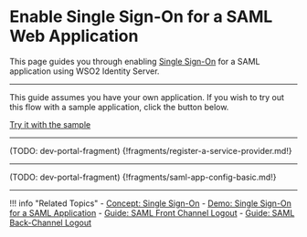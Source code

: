 # Enable Single Sign-On for a SAML Web Application

This page guides you through enabling [Single Sign-On](TODO:insert-link-to-concept) for a SAML application using WSO2 Identity Server.

---

This guide assumes you have your own application. If you wish to try out this flow with a sample application, click the button below. 

<a class="samplebtn_a" href="../../../quick-starts/sso-for-saml-apps" rel="nofollow noopener">Try it with the sample</a>

----
(TODO: dev-portal-fragment)
{!fragments/register-a-service-provider.md!}

----
(TODO: dev-portal-fragment)
{!fragments/saml-app-config-basic.md!}

----

!!! info "Related Topics"
    - [Concept: Single Sign-On](TODO:insert-link-to-concept)
    - [Demo: Single Sign-On for a SAML Application](../../../quick-starts/sso-for-saml-apps)
    - [Guide: SAML Front Channel Logout](TODO:insert-link)
    - [Guide: SAML Back-Channel Logout](TODO:insert-link)